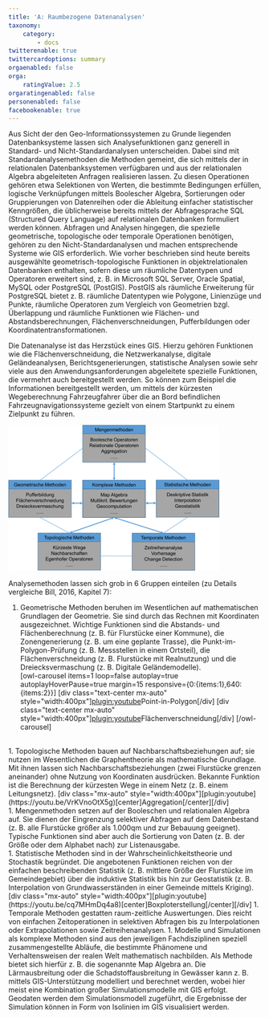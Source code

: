 ```yaml
---
title: 'A: Raumbezogene Datenanalysen'
taxonomy:
    category:
        - docs
twitterenable: true
twittercardoptions: summary
orgaenabled: false
orga:
    ratingValue: 2.5
orgaratingenabled: false
personenabled: false
facebookenable: true
---
```


Aus Sicht der den Geo-Informationssystemen zu Grunde liegenden Datenbanksysteme lassen sich Analysefunktionen ganz generell in Standard- und Nicht-Standardanalysen unterscheiden. Dabei sind mit Standardanalysemethoden die Methoden gemeint, die sich mittels der in relationalen Datenbanksystemen verfügbaren und aus der relationalen Algebra abgeleiteten Anfragen realisieren lassen. Zu diesen Operationen gehören etwa Selektionen von Werten, die bestimmte Bedingungen erfüllen, logische Verknüpfungen mittels Boolescher Algebra, Sortierungen oder Gruppierungen von Datenreihen oder die Ableitung einfacher statistischer Kenngrößen, die üblicherweise bereits mittels der Abfragesprache SQL (Structured Query Language) auf relationalen Datenbanken formuliert werden können. Abfragen und Analysen hingegen, die spezielle geometrische, topologische oder temporale Operationen benötigen, gehören zu den Nicht-Standardanalysen und machen entsprechende Systeme wie GIS erforderlich. Wie vorher beschrieben sind heute bereits ausgewählte geometrisch-topologische Funktionen in objektrelationalen Datenbanken enthalten, sofern diese um räumliche Datentypen und Operatoren erweitert sind, z. B. in Microsoft SQL Server, Oracle Spatial, MySQL oder PostgreSQL (PostGIS). PostGIS als räumliche Erweiterung für PostgreSQL bietet z. B. räumliche Datentypen wie Polygone, Linienzüge und Punkte, räumliche Operatoren zum Vergleich von Geometrien bzgl. Überlappung und räumliche Funktionen wie Flächen- und Abstandsberechnungen, Flächenverschneidungen, Pufferbildungen oder Koordinatentransformationen.

Die Datenanalyse ist das Herzstück eines GIS. Hierzu gehören Funktionen wie die Flächenverschneidung, die Netzwerkanalyse, digitale Geländeanalysen, Berichtsgenerierungen, statistische Analysen sowie sehr viele aus den Anwendungsanforderungen abgeleitete spezielle Funktionen, die vermehrt auch bereitgestellt werden. So können zum Beispiel die Informationen bereitgestellt werden, um mittels der kürzesten Wegeberechnung Fahrzeugfahrer über die an Bord befindlichen Fahrzeugnavigationssysteme gezielt von einem Startpunkt zu einem Zielpunkt zu führen.

![](Folie1_25.png?lightbox=800&resize=300&classes=caption "Gruppierung und Auswahl gängiger GIS-Analysemethoden")

Analysemethoden lassen sich grob in 6 Gruppen einteilen (zu Details vergleiche Bill, 2016, Kapitel 7):

1. Geometrische Methoden beruhen im Wesentlichen auf mathematischen Grundlagen der Geometrie. Sie sind durch das Rechnen mit Koordinaten ausgezeichnet. Wichtige Funktionen sind die Abstands- und Flächenberechnung (z. B. für Flurstücke einer Kommune), die Zonengenerierung (z. B. um eine geplante Trasse), die Punkt-im-Polygon-Prüfung (z. B. Messstellen in einem Ortsteil), die Flächenverschneidung (z. B. Flurstücke mit Realnutzung) und die Dreiecksvermaschung (z. B. Digitale Geländemodelle).<br>
[owl-carousel items=1 loop=false autoplay=true autoplayHoverPause=true margin=15 responsive={0:{items:1},640:{items:2}}]
[div class="text-center mx-auto" style="width:400px"][plugin:youtube](https://youtu.be/BEttcbmRMvE)Point-in-Polygon[/div]
[div class="text-center mx-auto" style="width:400px"][plugin:youtube](https://youtu.be/zW0w5CVujUs)Flächenverschneidung[/div]
[/owl-carousel]
<br>
1. Topologische Methoden bauen auf Nachbarschaftsbeziehungen auf; sie nutzen im Wesentlichen die Graphentheorie als mathematische Grundlage. Mit ihnen lassen sich Nachbarschaftsbeziehungen (zwei Flurstücke grenzen aneinander) ohne Nutzung von Koordinaten ausdrücken. Bekannte Funktion ist die Berechnung der kürzesten Wege in einem Netz (z. B. einem Leitungsnetz).
[div class="mx-auto" style="width:400px"][plugin:youtube](https://youtu.be/VrKVnoOtX5g)[center]Aggregation[/center][/div]<br>
1. Mengenmethoden setzen auf der Booleschen und relationalen Algebra auf. Sie dienen der Eingrenzung selektiver Abfragen auf dem Datenbestand (z. B. alle Flurstücke größer als 1.000qm und zur Bebauung geeignet). Typische Funktionen sind aber auch die Sortierung von Daten (z. B. der Größe oder dem Alphabet nach) zur Listenausgabe.<br>
1. Statistische Methoden sind in der Wahrscheinlichkeitstheorie und Stochastik begründet. Die angebotenen Funktionen reichen von der einfachen beschreibenden Statistik (z. B. mittlere Größe der Flurstücke im Gemeindegebiet) über die induktive Statistik bis hin zur Geostatistik (z. B. Interpolation von Grundwasserständen in einer Gemeinde mittels Kriging).
<br>
[div class="mx-auto" style="width:400px"][plugin:youtube](https://youtu.be/cq7MHmDq4a8)[center]Boxploterstellung[/center][/div]
1. Temporale Methoden gestatten raum-zeitliche Auswertungen. Dies reicht von einfachen Zeitoperationen in selektiven Abfragen bis zu Interpolationen oder Extrapolationen sowie Zeitreihenanalysen.
1. Modelle und Simulationen als komplexe Methoden sind aus den jeweiligen Fachdisziplinen speziell zusammengestellte Abläufe, die bestimmte Phänomene und Verhaltensweisen der realen Welt mathematisch nachbilden. Als Methode bietet sich hierfür z. B. die sogenannte Map Algebra an. Die Lärmausbreitung oder die Schadstoffausbreitung in Gewässer kann z. B. mittels GIS-Unterstützung modelliert und berechnet werden, wobei hier meist eine Kombination großer Simulationsmodelle mit GIS erfolgt. Geodaten werden dem Simulationsmodell zugeführt, die Ergebnisse der Simulation können in Form von Isolinien im GIS visualisiert werden.
